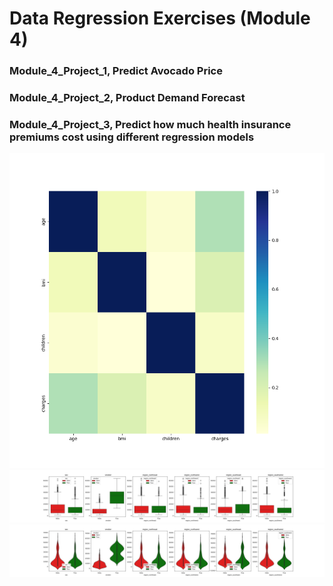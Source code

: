# Data Regression Exercises (Module 4)

### Module_4_Project_1, Predict Avocado Price

### Module_4_Project_2, Product Demand Forecast

### Module_4_Project_3, Predict how much health insurance premiums cost using different regression models
![Alt text](Module_4_Project_3/NumericalFeatures_vs_InsuranceCost_Correlation.png "Numerical Features and their correlation with the Insurance Cost")
![Alt text](Module_4_Project_3/CategoricalFeatures_vs_InsuranceCost_BoxPlot.png "Categorical Features and their relationship to the Insurance Cost")
![Alt text](Module_4_Project_3/CategoricalFeatures_vs_InsuranceCost_ViolinPlot.png "Categorical Features and their relationship to the Insurance Cost")